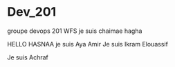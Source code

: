 # Dev_201

groupe devops 201 WFS
je suis chaimae hagha


HELLO HASNAA
je suis Aya Amir 
Je suis Ikram Elouassif

Je suis Achraf




